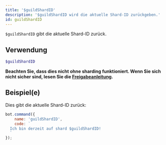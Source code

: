 ```yaml
---
title: '$guildShardID'
description: '$guildShardID wird die aktuelle Shard-ID zurückgeben.'
id: guildShardID
---
```


`$guildShardID` gibt die aktuelle Shard-ID zurück.

## Verwendung

```php
$guildShardID
```

**Beachten Sie, dass dies nicht ohne sharding funktioniert. Wenn Sie sich nicht sicher sind, lesen Sie die [Freigabeanleitung](../../../../../../versioned_docs/version-6.4.0/guides/client/6sharding.md).**

## Beispiel(e)

Dies gibt die aktuelle Shard-ID zurück:

```javascript
bot.command({
    name: 'guildShardID',
    code: `
  Ich bin derzeit auf shard $guildShardID!
  `
});
```
